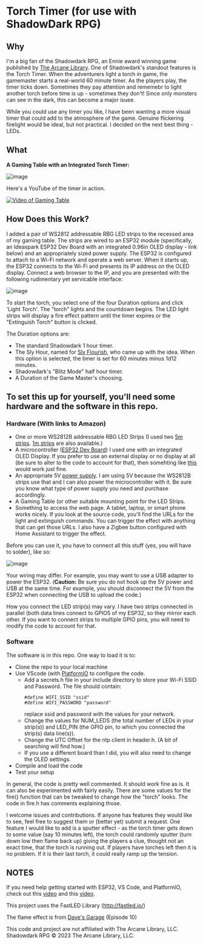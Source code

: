 # Torch Timer (for use with ShadowDark RPG)
## Why
I'm a big fan of the Shadowdark RPG, an Ennie award winning game published by [The Arcane Library](https://www.thearcanelibrary.com/pages/shadowdark). One of Shadowdark's standout features is the Torch Timer. When the adventurers light a torch in game, the gamemaster starts a real-world 60 minute timer. As the players play, the timer ticks down. Sometimes they pay attention and rememebr to light another torch before time is up - sometimes they don't! Since only monsters can see in the dark, this can become a major isuee.

While you could use any timer you like, I have been wanting a more visual timer that could add to the atmosphere of the game. Genuine flickering firelight would be ideal, but not practical. I decided on the next best thing - LEDs.

## What
**A Gaming Table with an Integrated Torch Timer:**

![image](https://github.com/user-attachments/assets/76a455a4-ae8d-4026-9a2a-5f31d72829fc)

Here's a YouTube of the timer in action.

[![Video of Gaming Table](https://img.youtube.com/vi/pY_wV5WMrg4/0.jpg)](https://youtube.com/shorts/pY_wV5WMrg4)

## How Does this Work?

I added a pair of WS2812 addressable RBG LED strips to the recessed area of my gaming table. The strips are wired to an ESP32 module (specifically, an Ideaspark ESP32 Dev Board with an integrated 0.96in OLED display - link below) and an appropriately sized power supply. The ESP32 is configured to attach to a Wi-Fi network and operate a web server. When it starts up, the ESP32 connects to the Wi-Fi and presents its IP address on the OLED display. Connect a web browser to the IP, and you are presented with the following rudimentary yet servicable interface:

![image](https://github.com/user-attachments/assets/94787ed8-23fc-405c-8f91-1c4e7adae08f)

To start the torch, you select one of the four Duration options and click 'Light Torch'. The "torch" lights and the countdown begins. The LED light strips will display a fire effect pattern until the timer expires or the "Extinguish Torch" button is clicked.

The Duration options are:
- The standard Shadowdark 1 hour timer.
- The Sly Hour, named for [Sly Flourish](https://slyflourish.com/delving_into_shadowdark.html), who came up with the idea. When this option is selected, the timer is set for 60 minutes minus 1d12 minutes. 
- Shadowdark's "Blitz Mode" half hour timer.
- A Duration of the Game Master's choosing.

## To set this up for yourself, you'll need some hardware and the software in this repo.

### Hardware (With links to Amazon)

- One or more WS2812B addressable RBG LED Strips (I used two [5m strips](https://amzn.to/3XaA1tH). [1m strips](https://amzn.to/3yF1kmp) are also available.)
- A microcontroller ([ESP32 Dev Board](https://amzn.to/3WKjwD4)) I used one with an integrated OLED Display. If you prefer to use an external display or no display at all (be sure to alter to the code to account for that), then somehting like [this](https://amzn.to/3SSrPLY) would work just fine.
- An appropriate 5V [power supply]( https://amzn.to/3MbQs2p). I am using 5V because the WS2812B strips use that and I can also power the microcontroller with it. Be sure you know what type of power supply you need and purchase accordingly.
- A Gaming Table (or other suitable mounting point for the LED Strips.
- Something to access the web page. A tablet, laptop, or smart phone works nicely. If you look at the source code, you'll find the URLs for the light and extinguish commands. You can trigger the effect with anything that can get those URLs. I also have a Zigbee button configured with Home Assistant to trigger the effect.

Before you can use it, you have to connect all this stuff (yes, you will have to solder), like so:

![image](https://github.com/user-attachments/assets/255523fd-1ea9-4677-8184-e2644c895bb2)

Your wiring may differ. For example, you may want to use a USB adapter to power the ESP32. (**Caution:** Be sure you do not hook up the 5V power and USB at the same time. For example, you should disconnect the 5V from the ESP32 when connecting the USB to upload the code.)

How you connect the LED strip(s) may vary. I have two strips connected in parallel (both data lines connect to GPIO5 of my ESP32, so they mirror each other. If you want to connect strips to multiple GPIO pins, you will need to modify the code to account for that.

### Software

The software is in this repo. One way to load it is to:

- Clone the repo to your local machine
- Use VScode (with [PlatformIO](https://platformio.org/) to configure the code.
  - Add a secrets.h file in your include directory to store your Wi-Fi SSID and Password. The file should contain:
    ```
    #define WIFI_SSID "ssid"
    #define WIFI_PASSWORD "password"
    ```
    replace ssid and password with the values for your network.
  - Change the values for NUM_LEDS (the total number of LEDs in your strip(s)) and LED_PIN (the GPIO pin, to which you connected the strip(s) data line(s)).
  - Change the UTC Offset for the ntp client in header.h. (A bit of searching will find how.) 
  - If you use a different board than I did, you will also need to change the OLED settings.
- Compile and load the code
- Test your setup

In general, the code is pretty well commented. It should work fine as is. It can also be experimented with fairly easily. There are some values for the fire() function that can be tweaked to change how the "torch" looks. The code in fire.h has comments explaining those.

I welcome issues and contributions. If anyone has features they would like to see, feel free to suggest them or (better yet) submit a request. One feature I would like to add is a sputter effect - as the torch timer gets down to some value (say 10 minutes left), the torch could randomly sputter (turn down low then flame back up) giving the players a clue, thought not an exact time, that the torch is running out. If players have torches left then it is no problem. If it is their last torch, it could really ramp up the tension.

## NOTES

If you need help getting started with ESP32, VS Code, and PlatformIO, check out this [video](https://www.youtube.com/watch?v=rlqbVttV0gI&list=PLF2KJ6Gy3cZ7ynsp8s4tnqEFmY15CKhmH&index=16) and this [video](https://www.youtube.com/watch?v=aub9PecrbuM&list=PLF2KJ6Gy3cZ7ynsp8s4tnqEFmY15CKhmH&index=13).

This project uses the FastLED Library (http://fastled.io/)

The flame effect is from [Dave's Garage](https://github.com/davepl/DavesGarageLEDSeries) (Episode 10)

This code and project are not affiliated with The Arcane Library, LLC. Shadowdark RPG © 2023 The Arcane Library, LLC.

